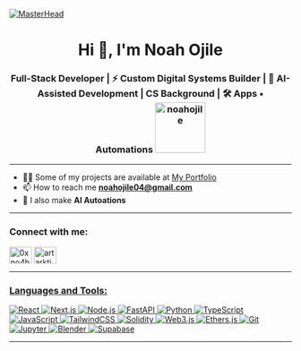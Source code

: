 [![MasterHead](https://qph.cf2.quoracdn.net/main-qimg-8bcfaef95f0b4d36d0c13794c0b23f05)](https://noahojile.vercel.app)

<h1 align="center">Hi 👋, I'm Noah Ojile</h1>

<h3 align="center">
  Full-Stack Developer | ⚡ Custom Digital Systems Builder | 🧠 AI-Assisted Development | CS Background | 🛠 Apps • Automations
  <img src="https://komarev.com/ghpvc/?username=noahojile&label=Profile%20views&color=0e75b6&style=flat-square" alt="noahojile" width="90"/>
</h3>

---
- 👨‍💻 Some of my projects are available at [My Portfolio](https://noahojile.vercel.app/)
- 📫 How to reach me **noahojile04@gmail.com**
- 🤖 I also make **AI Autoations**
---

<h3 align="left">Connect with me:</h3>
<p align="left">
<a href="https://x.com/oxno4h" target="blank"><img align="center" src="https://raw.githubusercontent.com/rahuldkjain/github-profile-readme-generator/master/src/images/icons/Social/twitter.svg" alt="0xno4h" height="30" width="40" /></a>
<a href="https://instagram.com/kaizenoah" target="blank"><img align="center" src="https://raw.githubusercontent.com/rahuldkjain/github-profile-readme-generator/master/src/images/icons/Social/instagram.svg" alt="artarktion" height="30" width="40" />
</p>

---

<h3 align="left">Languages and Tools:</h3>
<p align="left">
  <img src="https://img.shields.io/badge/React-20232A?style=flat&logo=react&logoColor=61DAFB&labelColor=20232A&color=20232A&style=for-the-badge&logoWidth=20&borderRadius=9999" alt="React" />
  <img src="https://img.shields.io/badge/Next.js-000000?style=flat&logo=next.js&logoColor=white&labelColor=000000&borderRadius=9999" alt="Next.js" />
  <img src="https://img.shields.io/badge/Node.js-339933?style=flat&logo=node.js&logoColor=white&labelColor=339933&borderRadius=9999" alt="Node.js" />
  <img src="https://img.shields.io/badge/FastAPI-009688?style=flat&logo=fastapi&logoColor=white&labelColor=009688&borderRadius=9999" alt="FastAPI" />
  <img src="https://img.shields.io/badge/Python-3670A0?style=flat&logo=python&logoColor=ffdd54&labelColor=3670A0&borderRadius=9999" alt="Python" />
  <img src="https://img.shields.io/badge/TypeScript-3178C6?style=flat&logo=typescript&logoColor=white&labelColor=3178C6&borderRadius=9999" alt="TypeScript" />
  <img src="https://img.shields.io/badge/JavaScript-F7DF1E?style=flat&logo=javascript&logoColor=black&labelColor=F7DF1E&borderRadius=9999" alt="JavaScript" />
  <img src="https://img.shields.io/badge/Tailwind_CSS-38B2AC?style=flat&logo=tailwind-css&logoColor=white&labelColor=38B2AC&borderRadius=9999" alt="TailwindCSS" />
  <img src="https://img.shields.io/badge/Solidity-363636?style=flat&logo=solidity&logoColor=white&labelColor=363636&borderRadius=9999" alt="Solidity" />
  <img src="https://img.shields.io/badge/Web3.js-F16822?style=flat&logo=web3.js&logoColor=white&labelColor=F16822&borderRadius=9999" alt="Web3.js" />
  <img src="https://img.shields.io/badge/Ethers.js-3C3C3D?style=flat&logo=ethereum&logoColor=white&labelColor=3C3C3D&borderRadius=9999" alt="Ethers.js" />
  <img src="https://img.shields.io/badge/Git-F05032?style=flat&logo=git&logoColor=white&labelColor=F05032&borderRadius=9999" alt="Git" />
  <img src="https://img.shields.io/badge/Jupyter-F37626?style=flat&logo=jupyter&logoColor=white&labelColor=F37626&borderRadius=9999" alt="Jupyter" />
  <img src="https://img.shields.io/badge/Blender-F5792A?style=flat&logo=blender&logoColor=white&labelColor=F5792A&borderRadius=9999" alt="Blender" />
  <img src="https://img.shields.io/badge/Supabase-3ECF8E?style=flat&logo=supabase&logoColor=white&labelColor=3ECF8E&borderRadius=9999" alt="Supabase" />

</p>

---
